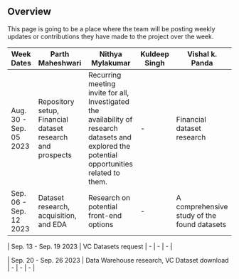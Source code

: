## Overview 
This page is going to be a place where the team will be posting weekly updates or contributions they have made to the project over the week.

| Week Dates  | Parth Maheshwari | Nithya Mylakumar | Kuldeep Singh | Vishal k. Panda |
| ------------- | ------------- | ------------- | ------------- | ------------- |
| Aug. 30 - Sep. 05 2023 | Repository setup, Financial dataset research and prospects |  Recurring meeting invite for all, Investigated the availability of research datasets and explored the potential opportunities related to them.|  -  |  Financial dataset research |
| Sep. 06 - Sep. 12 2023 | Dataset research, acquisition, and EDA |  Research on potential front-end options |  -  |  A comprehensive study of the found datasets |

| Sep. 13 - Sep. 19 2023 | VC Datasets request |  - |  -  |  - |

| Sep. 20 - Sep. 26 2023 | Data Warehouse research, VC Dataset download |  - |  -  |  - |
